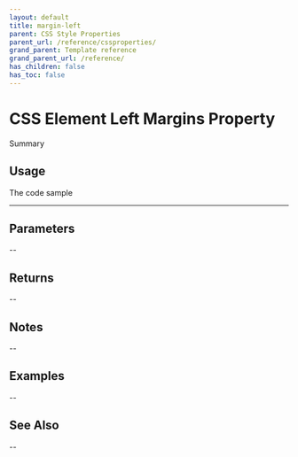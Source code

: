 ```yaml
---
layout: default
title: margin-left
parent: CSS Style Properties
parent_url: /reference/cssproperties/
grand_parent: Template reference
grand_parent_url: /reference/
has_children: false
has_toc: false
---
```


# CSS Element Left Margins Property

Summary

## Usage

 The code sample

---

## Parameters

--

## Returns 

--

## Notes


-- 

## Examples


--


## See Also


--

